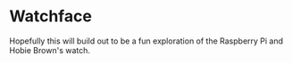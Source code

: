 # Watchface
Hopefully this will build out to be a fun exploration of the Raspberry Pi and Hobie Brown's watch.
